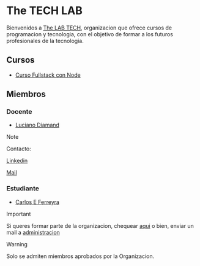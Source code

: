 # The TECH LAB

Bienvenidos a [The LAB TECH](https://www.thelabi.com/), organizacion que ofrece cursos de programacion y tecnologia, con el objetivo de formar a los futuros profesionales de la tecnologia.

## Cursos

- [Curso Fullstack con Node](https://www.linkedin.com/posts/thelabtech_innovation-culture-itindustry-activity-7246274291414036480-HpGe?utm_source=share&utm_medium=member_desktop)

## Miembros
### Docente

* [Luciano Diamand](https://github.com/lucianodiamand) 
 > [!NOTE] 
 > Contacto:
 >
 > [Linkedin](https://www.linkedin.com/in/lucianodiamand/)
 >
 > [Mail](mailto:luciano.diamand@thelabtech.com.ar)

### Estudiante

* [Carlos E Ferreyra](https://github.com/carlosferreyra)

 > [!IMPORTANT] 
 > Si queres formar parte de la organizacion, chequear [aqui](https://docs.github.com/es/account-and-profile/setting-up-and-managing-your-personal-account-on-github/managing-your-membership-in-organizations/about-organization-membership)
 > o bien, enviar un mail a [administracion](mailto:administracion@thelabtech.com.ar)

 >[!WARNING] 
 > Solo se admiten miembros aprobados por la Organizacion.




<!--

**Here are some ideas to get you started:**

🙋‍♀️ A short introduction - what is your organization all about?
🌈 Contribution guidelines - how can the community get involved?
👩‍💻 Useful resources - where can the community find your docs? Is there anything else the community should know?
🍿 Fun facts - what does your team eat for breakfast?
🧙 Remember, you can do mighty things with the power of [Markdown](https://docs.github.com/github/writing-on-github/getting-started-with-writing-and-formatting-on-github/basic-writing-and-formatting-syntax)
-->

